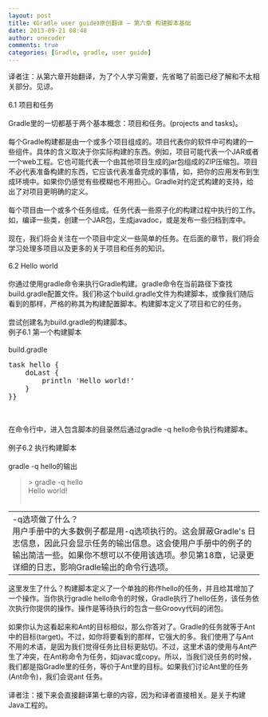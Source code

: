 ```yaml
---
layout: post
title: 《Gradle user guide》原创翻译 — 第六章 构建脚本基础
date: 2013-09-21 08:48
author: onecoder
comments: true
categories: [Gradle, gradle, user guide]
---
```

<div id="xunlei_com_thunder_helper_plugin_d462f475-c18e-46be-bd10-327458d045bd">
	译者注：从第六章开始翻译，为了个人学习需要，先省略了前面已经了解和不太相关部分。见谅。<br />
	<br />
	6.1 项目和任务<br />
	<br />
	Gradle里的一切都基于两个基本概念：项目和任务。(projects and tasks)。<br />
	<br />
	每个Gradle构建都是由一个或多个项目组成的。项目代表你的软件中可构建的一些组件。具体的含义取决于你实际构建的东西。例如，项目可能代表一个JAR或者一个web工程。它也可能代表一个由其他项目生成的jar包组成的ZIP压缩包。项目不必代表准备构建的东西，它应该代表准备完成的事情，如，把你的应用发布到生成环境中。如果你仍感觉有些模糊也不用担心。Gradle对约定式构建的支持，给出了对项目更明确的定义。<br />
	<br />
	每个项目由一个或多个任务组成。任务代表一些原子化的构建过程中执行的工作。如，编译一些类，创建一个JAR包，生成javadoc，或是发布一些归档到库中。<br />
	<br />
	现在，我们将会关注在一个项目中定义一些简单的任务。在后面的章节，我们将会学习处理多项目以及更多的关于项目和任务的知识。<br />
	<br />
	6.2 Hello world<br />
	<br />
	你通过使用gradle命令来执行Gradle构建。gradle命令在当前路径下查找build.gradle配置文件。我们称这个build.gradle文件为构建脚本，或像我们随后看到的那样，严格的称其为构建配置脚本。构建脚本定义了项目和它的任务。<br />
	<br />
	尝试创建名为build.gradle的构建脚本。<br />
	例子6.1 第一个构建脚本<br />
	<br />
	build.gradle<br />
	<pre>
task hello {
    doLast {
        println &#39;Hello world!&#39;
    }
}}


</pre>
	<p>
		<br />
		在命令行中，进入包含脚本的目录然后通过gradle -q hello命令执行构建脚本。<br />
		<br />
		例子6.2 执行构建脚本<br />
		<br />
		gradle -q hello的输出</p>
	<blockquote>
		<p>
			&gt; gradle -q hello<br />
			Hello world!<br />
			&nbsp;</p>
	</blockquote>
	<table cellpadding="0" cellspacing="0">
		<tbody>
			<tr>
				<td>
					-q选项做了什么？<br />
					用户手册中的大多数例子都是用-q选项执行的。这会屏蔽Gradle&#39;s 日志信息，因此只会显示任务的输出信息。这会使用户手册中的例子的输出简洁一些。如果你不想可以不使用该选项。参见第18章，记录更详细的日志，影响Gradle输出的命令行选项。</td>
			</tr>
		</tbody>
	</table>
	这里发生了什么？构建脚本定义了一个单独的称作hello的任务，并且给其增加了一个操作。当你执行gradle hello命令的时候，Gradle执行了hello任务，该任务依次执行你提供的操作。操作是等待执行的包含一些Groovy代码的闭包。<br />
	<br />
	如果你认为这看起来和Ant的目标相似，那么你答对了。Gradle的任务就等于Ant中的目标(target)。不过，如你将要看到的那样，它强大的多。我们使用了与Ant不用的术语，是因为我们觉得任务比目标更贴切。不过，这里术语的使用与Ant产生了冲突，在Ant称命令为任务，如javac或copy。所以，当我们说任务的时候，我们都是指Gradle里的任务，等价于Ant里的目标。如果我们讨论Ant里的任务(Ant命令)，我们会说ant 任务。<br />
	<br />
	译者注：接下来会直接翻译第七章的内容，因为和译者直接相关。是关于构建Java工程的。</div>
<div id="xunlei_com_thunder_helper_plugin_d462f475-c18e-46be-bd10-327458d045bd">
	&nbsp;</div>

